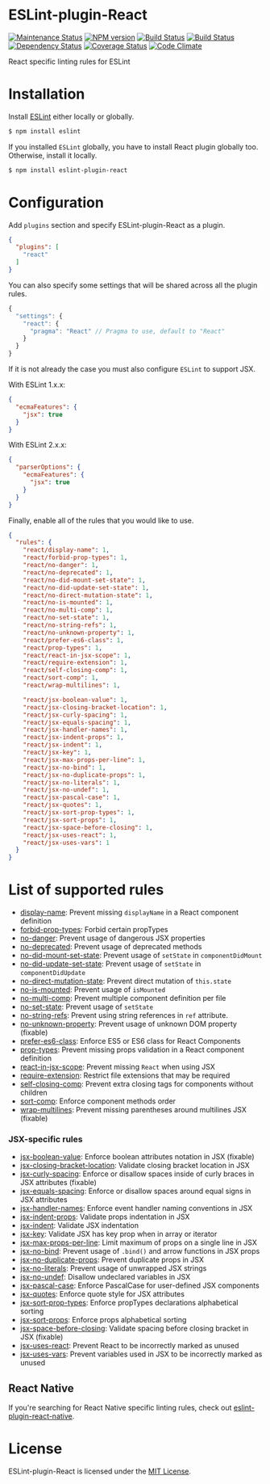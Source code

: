 ESLint-plugin-React
===================

[![Maintenance Status][status-image]][status-url] [![NPM version][npm-image]][npm-url] [![Build Status][travis-image]][travis-url] [![Build Status][appveyor-image]][appveyor-url] [![Dependency Status][deps-image]][deps-url] [![Coverage Status][coverage-image]][coverage-url] [![Code Climate][climate-image]][climate-url]

React specific linting rules for ESLint

# Installation

Install [ESLint](https://www.github.com/eslint/eslint) either locally or globally.

```sh
$ npm install eslint
```

If you installed `ESLint` globally, you have to install React plugin globally too. Otherwise, install it locally.

```sh
$ npm install eslint-plugin-react
```

# Configuration

Add `plugins` section and specify ESLint-plugin-React as a plugin.

```json
{
  "plugins": [
    "react"
  ]
}
```

You can also specify some settings that will be shared across all the plugin rules.

```js
{
  "settings": {
    "react": {
      "pragma": "React" // Pragma to use, default to "React"
    }
  }
}
```

If it is not already the case you must also configure `ESLint` to support JSX.

With ESLint 1.x.x:

```json
{
  "ecmaFeatures": {
    "jsx": true
  }
}
```

With ESLint 2.x.x:

```json
{
  "parserOptions": {
    "ecmaFeatures": {
      "jsx": true
    }
  }
}
```

Finally, enable all of the rules that you would like to use.

```json
{
  "rules": {
    "react/display-name": 1,
    "react/forbid-prop-types": 1,
    "react/no-danger": 1,
    "react/no-deprecated": 1,
    "react/no-did-mount-set-state": 1,
    "react/no-did-update-set-state": 1,
    "react/no-direct-mutation-state": 1,
    "react/no-is-mounted": 1,
    "react/no-multi-comp": 1,
    "react/no-set-state": 1,
    "react/no-string-refs": 1,
    "react/no-unknown-property": 1,
    "react/prefer-es6-class": 1,
    "react/prop-types": 1,
    "react/react-in-jsx-scope": 1,
    "react/require-extension": 1,
    "react/self-closing-comp": 1,
    "react/sort-comp": 1,
    "react/wrap-multilines": 1,

    "react/jsx-boolean-value": 1,
    "react/jsx-closing-bracket-location": 1,
    "react/jsx-curly-spacing": 1,
    "react/jsx-equals-spacing": 1,
    "react/jsx-handler-names": 1,
    "react/jsx-indent-props": 1,
    "react/jsx-indent": 1,
    "react/jsx-key": 1,
    "react/jsx-max-props-per-line": 1,
    "react/jsx-no-bind": 1,
    "react/jsx-no-duplicate-props": 1,
    "react/jsx-no-literals": 1,
    "react/jsx-no-undef": 1,
    "react/jsx-pascal-case": 1,
    "react/jsx-quotes": 1,
    "react/jsx-sort-prop-types": 1,
    "react/jsx-sort-props": 1,
    "react/jsx-space-before-closing": 1,
    "react/jsx-uses-react": 1,
    "react/jsx-uses-vars": 1
  }
}
```

# List of supported rules

* [display-name](docs/rules/display-name.md): Prevent missing `displayName` in a React component definition
* [forbid-prop-types](docs/rules/forbid-prop-types.md): Forbid certain propTypes
* [no-danger](docs/rules/no-danger.md): Prevent usage of dangerous JSX properties
* [no-deprecated](docs/rules/no-deprecated.md): Prevent usage of deprecated methods
* [no-did-mount-set-state](docs/rules/no-did-mount-set-state.md): Prevent usage of `setState` in `componentDidMount`
* [no-did-update-set-state](docs/rules/no-did-update-set-state.md): Prevent usage of `setState` in `componentDidUpdate`
* [no-direct-mutation-state](docs/rules/no-direct-mutation-state.md): Prevent direct mutation of `this.state`
* [no-is-mounted](docs/rules/no-is-mounted.md): Prevent usage of `isMounted`
* [no-multi-comp](docs/rules/no-multi-comp.md): Prevent multiple component definition per file
* [no-set-state](docs/rules/no-set-state.md): Prevent usage of `setState`
* [no-string-refs](docs/rules/no-string-refs.md): Prevent using string references in `ref` attribute.
* [no-unknown-property](docs/rules/no-unknown-property.md): Prevent usage of unknown DOM property (fixable)
* [prefer-es6-class](docs/rules/prefer-es6-class.md): Enforce ES5 or ES6 class for React Components
* [prop-types](docs/rules/prop-types.md): Prevent missing props validation in a React component definition
* [react-in-jsx-scope](docs/rules/react-in-jsx-scope.md): Prevent missing `React` when using JSX
* [require-extension](docs/rules/require-extension.md): Restrict file extensions that may be required
* [self-closing-comp](docs/rules/self-closing-comp.md): Prevent extra closing tags for components without children
* [sort-comp](docs/rules/sort-comp.md): Enforce component methods order
* [wrap-multilines](docs/rules/wrap-multilines.md): Prevent missing parentheses around multilines JSX (fixable)

### JSX-specific rules

* [jsx-boolean-value](docs/rules/jsx-boolean-value.md): Enforce boolean attributes notation in JSX (fixable)
* [jsx-closing-bracket-location](docs/rules/jsx-closing-bracket-location.md): Validate closing bracket location in JSX
* [jsx-curly-spacing](docs/rules/jsx-curly-spacing.md): Enforce or disallow spaces inside of curly braces in JSX attributes (fixable)
* [jsx-equals-spacing](docs/rules/jsx-equals-spacing.md): Enforce or disallow spaces around equal signs in JSX attributes
* [jsx-handler-names](docs/rules/jsx-handler-names.md): Enforce event handler naming conventions in JSX
* [jsx-indent-props](docs/rules/jsx-indent-props.md): Validate props indentation in JSX
* [jsx-indent](docs/rules/jsx-indent.md): Validate JSX indentation
* [jsx-key](docs/rules/jsx-key.md): Validate JSX has key prop when in array or iterator
* [jsx-max-props-per-line](docs/rules/jsx-max-props-per-line.md): Limit maximum of props on a single line in JSX
* [jsx-no-bind](docs/rules/jsx-no-bind.md): Prevent usage of `.bind()` and arrow functions in JSX props
* [jsx-no-duplicate-props](docs/rules/jsx-no-duplicate-props.md): Prevent duplicate props in JSX
* [jsx-no-literals](docs/rules/jsx-no-literals.md): Prevent usage of unwrapped JSX strings
* [jsx-no-undef](docs/rules/jsx-no-undef.md): Disallow undeclared variables in JSX
* [jsx-pascal-case](docs/rules/jsx-pascal-case.md): Enforce PascalCase for user-defined JSX components
* [jsx-quotes](docs/rules/jsx-quotes.md): Enforce quote style for JSX attributes
* [jsx-sort-prop-types](docs/rules/jsx-sort-prop-types.md): Enforce propTypes declarations alphabetical sorting
* [jsx-sort-props](docs/rules/jsx-sort-props.md): Enforce props alphabetical sorting
* [jsx-space-before-closing](docs/rules/jsx-space-before-closing.md): Validate spacing before closing bracket in JSX (fixable)
* [jsx-uses-react](docs/rules/jsx-uses-react.md): Prevent React to be incorrectly marked as unused
* [jsx-uses-vars](docs/rules/jsx-uses-vars.md): Prevent variables used in JSX to be incorrectly marked as unused

## React Native

If you're searching for React Native specific linting rules, check out [eslint-plugin-react-native](https://github.com/Intellicode/eslint-plugin-react-native).

# License

ESLint-plugin-React is licensed under the [MIT License](http://www.opensource.org/licenses/mit-license.php).


[npm-url]: https://npmjs.org/package/eslint-plugin-react
[npm-image]: https://img.shields.io/npm/v/eslint-plugin-react.svg

[travis-url]: https://travis-ci.org/yannickcr/eslint-plugin-react
[travis-image]: https://img.shields.io/travis/yannickcr/eslint-plugin-react/master.svg?logo=data%3Aimage%2Fsvg%2Bxml%3Bbase64%2CPHN2ZyB4bWxucz0iaHR0cDovL3d3dy53My5vcmcvMjAwMC9zdmciIHhtbG5zOnhsaW5rPSJodHRwOi8vd3d3LnczLm9yZy8xOTk5L3hsaW5rIiB2aWV3Qm94PSItMTQyLjUgLTE0Mi41IDI4NSAyODUiPjxjaXJjbGUgcj0iMTQxLjciIGZpbGw9IiNERDQ4MTQiLz48ZyBpZD0iYSIgZmlsbD0iI0ZGRiI%2BPGNpcmNsZSBjeD0iLTk2LjQiIHI9IjE4LjkiLz48cGF0aCBkPSJNLTQ1LjYgNjguNGMtMTYuNi0xMS0yOS0yOC0zNC00Ny44IDYtNSA5LjgtMTIuMyA5LjgtMjAuNnMtMy44LTE1LjctOS44LTIwLjZjNS0xOS44IDE3LjQtMzYuNyAzNC00Ny44bDEzLjggMjMuMkMtNDYtMzUuMi01NS4zLTE4LjctNTUuMyAwYzAgMTguNyA5LjMgMzUuMiAyMy41IDQ1LjJ6Ii8%2BPC9nPjx1c2UgeGxpbms6aHJlZj0iI2EiIHRyYW5zZm9ybT0icm90YXRlKDEyMCkiLz48dXNlIHhsaW5rOmhyZWY9IiNhIiB0cmFuc2Zvcm09InJvdGF0ZSgyNDApIi8%2BPC9zdmc%2B

[appveyor-url]: https://ci.appveyor.com/project/yannickcr/eslint-plugin-react
[appveyor-image]: https://img.shields.io/appveyor/ci/yannickcr/eslint-plugin-react/master.svg?logo=data%3Aimage%2Fsvg%2Bxml%3Bbase64%2CPHN2ZyB4bWxucz0iaHR0cDovL3d3dy53My5vcmcvMjAwMC9zdmciIHZlcnNpb249IjEuMSIgd2lkdGg9IjEyOCIgaGVpZ2h0PSIxMjgiIHZpZXdCb3g9IjAgMCAxMjggMTI4Ij48ZyBmaWxsPSIjMUJBMUUyIiB0cmFuc2Zvcm09InNjYWxlKDgpIj48cGF0aCBkPSJNMCAyLjI2NWw2LjUzOS0uODg4LjAwMyA2LjI4OC02LjUzNi4wMzd6Ii8%2BPHBhdGggZD0iTTYuNTM2IDguMzlsLjAwNSA2LjI5My02LjUzNi0uODk2di01LjQ0eiIvPjxwYXRoIGQ9Ik03LjMyOCAxLjI2MWw4LjY3LTEuMjYxdjcuNTg1bC04LjY3LjA2OXoiLz48cGF0aCBkPSJNMTYgOC40NDlsLS4wMDIgNy41NTEtOC42Ny0xLjIyLS4wMTItNi4zNDV6Ii8%2BPC9nPjwvc3ZnPg==

[deps-url]: https://david-dm.org/yannickcr/eslint-plugin-react
[deps-image]: https://img.shields.io/david/dev/yannickcr/eslint-plugin-react.svg

[coverage-url]: https://coveralls.io/r/yannickcr/eslint-plugin-react?branch=master
[coverage-image]: https://img.shields.io/coveralls/yannickcr/eslint-plugin-react/master.svg

[climate-url]: https://codeclimate.com/github/yannickcr/eslint-plugin-react
[climate-image]: https://img.shields.io/codeclimate/github/yannickcr/eslint-plugin-react.svg

[status-url]: https://github.com/yannickcr/eslint-plugin-react/pulse
[status-image]: https://img.shields.io/badge/status-maintained-brightgreen.svg

